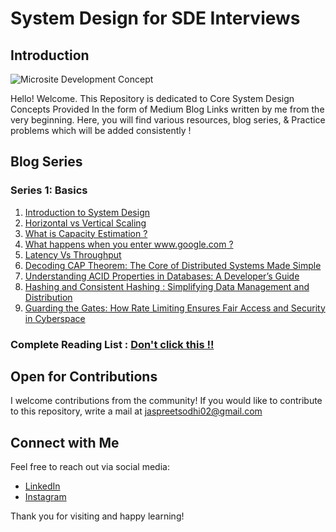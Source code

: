 # System Design for SDE Interviews

## Introduction
![Microsite Development Concept](https://github.com/user-attachments/assets/cc5ae06d-9cd3-4ac2-91cb-02d2aed62319)


Hello! Welcome. This Repository is dedicated to Core System Design Concepts Provided In the form of Medium Blog Links written by me from the very beginning. Here, you will find various resources, blog series, & Practice problems which will be added consistently  !

## Blog Series

### Series 1: Basics
1. [Introduction to System Design](https://jaspreetsodhi02.medium.com/beginner-friendly-introduction-to-system-design-f19bcc2f6e72)
2. [Horizontal vs Vertical Scaling](https://jaspreetsodhi02.medium.com/horizontal-vs-vertical-scaling-simplified-64ad7185709c)
3. [What is Capacity Estimation ?](https://jaspreetsodhi02.medium.com/capacity-estimation-in-system-design-c2cb13281124)
4. [What happens when you enter www.google.com ?](https://jaspreetsodhi02.medium.com/what-happens-when-you-enter-www-google-com-or-any-website-d32f76b5f08d)
5. [Latency Vs Throughput](https://jaspreetsodhi02.medium.com/latency-vs-throughput-2903ed81601e)
6. [Decoding CAP Theorem: The Core of Distributed Systems Made Simple](https://jaspreetsodhi02.medium.com/decoding-cap-theorem-the-core-of-distributed-systems-made-simple-282f0964a794)
7. [Understanding ACID Properties in Databases: A Developer’s Guide](https://medium.com/@jaspreetsodhi02/understanding-acid-properties-in-databases-a-developers-guide-82e81dcb02f8)
8. [Hashing and Consistent Hashing : Simplifying Data Management and Distribution](https://jaspreetsodhi02.medium.com/hashing-and-consistent-hashing-simplifying-data-management-and-distribution-1c662ad0d32a)
9. [Guarding the Gates: How Rate Limiting Ensures Fair Access and Security in Cyberspace](https://jaspreetsodhi02.medium.com/guarding-the-gates-how-rate-limiting-ensures-fair-access-and-security-in-cyberspace-e935b2fafc8b)
### Complete Reading List : [Don't click this !!](https://jaspreetsodhi02.medium.com/list/system-design-series-f5054fed26fd)

## Open for Contributions

I welcome contributions from the community! If you would like to contribute to this repository, write a mail at jaspreetsodhi02@gmail.com

## Connect with Me

Feel free to reach out via social media:

- [LinkedIn](https://www.linkedin.com/in/jaspreetsodhi482/)
- [Instagram](https://www.instagram.com/jaspreet.dev)

Thank you for visiting and happy learning!

